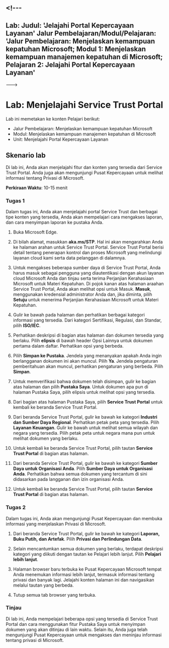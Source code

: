 <a name="---"></a><!---
---
Lab: Judul: 'Jelajahi Portal Kepercayaan Layanan' Jalur Pembelajaran/Modul/Pelajaran: 'Jalur Pembelajaran: Menjelaskan kemampuan kepatuhan Microsoft; Modul 1: Menjelaskan kemampuan manajemen kepatuhan di Microsoft; Pelajaran 2: Jelajahi Portal Kepercayaan Layanan'
---
--->

# <a name="lab-explore-the-service-trust-portal"></a>Lab: Menjelajahi Service Trust Portal

Lab ini memetakan ke konten Pelajari berikut:

- Jalur Pembelajaran: Menjelaskan kemampuan kepatuhan Microsoft
- Modul: Menjelaskan kemampuan manajemen kepatuhan di Microsoft
- Unit: Menjelajahi Portal Kepercayaan Layanan

## <a name="lab-scenario"></a>Skenario lab

Di lab ini, Anda akan menjelajahi fitur dan konten yang tersedia dari Service Trust Portal. Anda juga akan mengunjungi Pusat Kepercayaan untuk melihat informasi tentang Privasi di Microsoft.

**Perkiraan Waktu**: 10-15 menit

### <a name="task-1"></a>Tugas 1

Dalam tugas ini, Anda akan menjelajahi portal Service Trust dan berbagai tipe konten yang tersedia, Anda akan mempelajari cara mengakses laporan, dan cara menyimpan laporan ke pustaka Anda.

1. Buka Microsoft Edge.

1. Di bilah alamat, masukkan **aka.ms/STP**. Hal ini akan mengarahkan Anda ke halaman arahan untuk Service Trust Portal. Service Trust Portal berisi detail tentang penerapan kontrol dan proses Microsoft yang melindungi layanan cloud kami serta data pelanggan di dalamnya.

1. Untuk mengakses beberapa sumber daya di Service Trust Portal, Anda harus masuk sebagai pengguna yang diautentikasi dengan akun layanan cloud Microsoft Anda dan tinjau serta terima Perjanjian Kerahasiaan Microsoft untuk Materi Kepatuhan. Di pojok kanan atas halaman araahan Service Trust Portal, Anda akan melihat opsi untuk Masuk.  **Masuk**, menggunakan kredensial administrator Anda dan, jika diminta, pilih **Setuju** untuk menerima Perjanjian Kerahasiaan Microsoft untuk Materi Kepatuhan.

1. Gulir ke bawah pada halaman dan perhatikan berbagai kategori informasi yang tersedia. Dari kategori Sertifikasi, Regulasi, dan Standar, pilih **ISO/IEC**.

1. Perhatikan deskripsi di bagian atas halaman dan dokumen tersedia yang berlaku.  Pilih **elipsis** di bawah header Opsi Lainnya untuk dokumen pertama dalam daftar.  Perhatikan opsi yang berbeda.

1. Pilih **Simpan ke Pustaka**.  Jendela yang menanyakan apakah Anda ingin berlangganan dokumen ini akan muncul.  Pilih **Ya**. Jendela pengaturan pemberitahuan akan muncul, perhatikan pengaturan yang berbeda. Pilih **Simpan**.

1. Untuk memverifikasi bahwa dokumen telah disimpan, gulir ke bagian atas halaman dan pilih **Pustaka Saya**.  Untuk dokumen apa pun di halaman Pustaka Saya, pilih elipsis untuk melihat opsi yang tersedia.

1. Dari bagian atas halaman Pustaka Saya, pilih **Service Trust Portal** untuk kembali ke beranda Service Trust Portal.

1. Dari beranda Service Trust Portal, gulir ke bawah ke kategori **Industri dan Sumber Daya Regional**.  Perhatikan petak peta yang tersedia.  Pilih **Layanan Keuangan**.  Gulir ke bawah untuk melihat semua wilayah dan negara yang tersedia.  Pilih petak peta untuk negara mana pun untuk melihat dokumen yang berlaku.

1. Untuk kembali ke beranda Service Trust Portal, pilih tautan **Service Trust Portal** di bagian atas halaman.

1. Dari beranda Service Trust Portal, gulir ke bawah ke kategori **Sumber Daya untuk Organisasi Anda**. Pilih **Sumber Daya untuk Organisasi Anda**.  Perhatikan bahwa semua dokumen yang tercantum di sini didasarkan pada langganan dan izin organisasi Anda.

1. Untuk kembali ke beranda Service Trust Portal, pilih tautan **Service Trust Portal** di bagian atas halaman.

### <a name="task-2"></a>Tugas 2

Dalam tugas ini, Anda akan mengunjungi Pusat Kepercayaan dan membuka informasi yang menjelaskan Privasi di Microsoft.

1. Dari beranda Service Trust Portal, gulir ke bawah ke kategori **Laporan, Buku Putih, dan Artefak**. Pilih **Privasi dan Perlindungan Data**.  

1. Selain mencantumkan semua dokumen yang berlaku, terdapat deskripsi kategori yang diikuti dengan tautan ke Pelajari lebih lanjut.  Pilih **Pelajari lebih lanjut**.

1. Halaman browser baru terbuka ke Pusat Kepercayaan Microsoft tempat Anda menemukan informasi lebih lanjut, termasuk informasi tentang privasi dan banyak lagi. Jelajahi konten halaman ini dan navigasikan melalui tautan yang berbeda.

1. Tutup semua tab browser yang terbuka.

### <a name="review"></a>Tinjau

Di lab ini, Anda mempelajari beberapa opsi yang tersedia di Service Trust Portal dan cara menggunakan fitur Pustaka Saya untuk menyimpan dokumen yang akan ditinjau di lain waktu.  Selain itu, Anda juga telah mengunjungi Pusat Kepercayaan untuk mengakses dan meninjau informasi tentang privasi di Microsoft.
